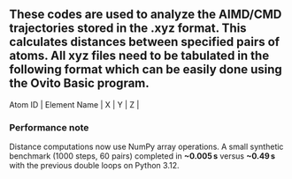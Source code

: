 These codes are used to analyze the AIMD/CMD trajectories stored in the .xyz format. This calculates distances between specified pairs of atoms.
All xyz files need to be tabulated in the following format which can be easily done using the Ovito Basic program.
------------------------------------------------------------------------------------
Atom ID    |    Element Name   |    X   |    Y   |    Z    |

### Performance note
Distance computations now use NumPy array operations. A small synthetic
benchmark (1000 steps, 60 pairs) completed in **~0.005 s** versus **~0.49 s**
with the previous double loops on Python 3.12.
